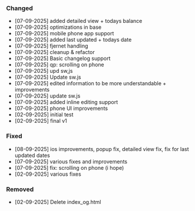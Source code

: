 
### Changed
- [07-09-2025] added detailed view + todays balance
- [07-09-2025] optimizations in base
- [07-09-2025] mobile phone app support
- [07-09-2025] added last updated + todays date
- [07-09-2025] fjernet handling
- [07-09-2025] cleanup & refactor
- [07-09-2025] Basic changelog support
- [07-09-2025] qp: scrolling on phone
- [07-09-2025] upd sw,js
- [07-09-2025] Update sw.js
- [07-09-2025] edited information to be more understandable + improvements
- [07-09-2025] update sw.js
- [07-09-2025] added inline editing support
- [07-09-2025] phone UI improvements
- [02-09-2025] initial test
- [02-09-2025] final v1

### Fixed
- [08-09-2025] ios improvements, popup fix, detailed view fix, fix for last updated dates
- [07-09-2025] various fixes and improvements
- [07-09-2025] fix: scrolling on phone (i hope)
- [02-09-2025] various fixes

### Removed
- [02-09-2025] Delete index_og.html


